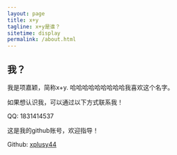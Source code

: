 ```yaml
---
layout: page
title: x+y
tagline: x+y是谁？
sitetime: display
permalink: /about.html
---
```


## 我？

我是项嘉颖，简称x+y. 哈哈哈哈哈哈哈哈哈我喜欢这个名字。

如果想认识我，可以通过以下方式联系我！

QQ: 1831414537

这是我的github账号，欢迎指导！

Github: [xplusy44](https://github.com/xplusy44)
